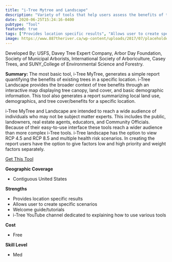 ```yaml
---
title: "i-Tree Mytree and Landscape"
description: "Variety of tools that help users assess the benefits of trees"
date: 2020-06-25T15:24:16-0400
pubtype: "Tool"
featured: true
tags: ["Provides location specific results", "Allows user to create specific scenarios", "Welcome guide/tutorials", "i-Tree YouTube channel dedicated to explaining how to use various tools"]
image: https://www.887theriver.ca/wp-content/uploads/2017/07/placeholder.jpg
---
```

Developed By: USFS, Davey Tree Expert Company, Arbor Day Foundation, Society of Municipal Arborists, International Society of Arboriculture, Casey Trees, and SUNY_College of Environmental Science and Forestry.

**Summary:** The most basic tool, i-Tree MyTree, generates a simple report quantifying the benefits of existing trees in a specific location. i-Tree Landscape provides the broader context of tree benefits through an interactive map displaying tree canopy, land cover, and basic demographic information. This tool also generates a report summarizing local land use, demographics, and tree cover/benefits for a specific location. 

i-Tree MyTree and Landscape are intended to reach a wide audience of individuals who may not be subject matter experts. This includes the public, landowners, real estate agents, educators, and Community Officials. Because of their easy-to-use interface these tools reach a wider audience than more complex i-Tree tools. i-Tree landscape has the option to view RCP 4.5 and RCP 8.5 and multiple health risk scenarios. In creating the report users have the option to give factors low and high priority and weight factors separately.

<a href="https://mytree.itreetools.org/
https://landscape.itreetools.org/" target="_blank">Get This Tool</a>

__**Geographic Coverage**__
- Contiguous United States

__**Strengths**__
-  Provides location specific results
-   Allows user to create specific scenarios
-   Welcome guide/tutorials
-   i-Tree YouTube channel dedicated to explaining how to use various tools

__**Cost**__
- Free

__**Skill Level**__
- Med
